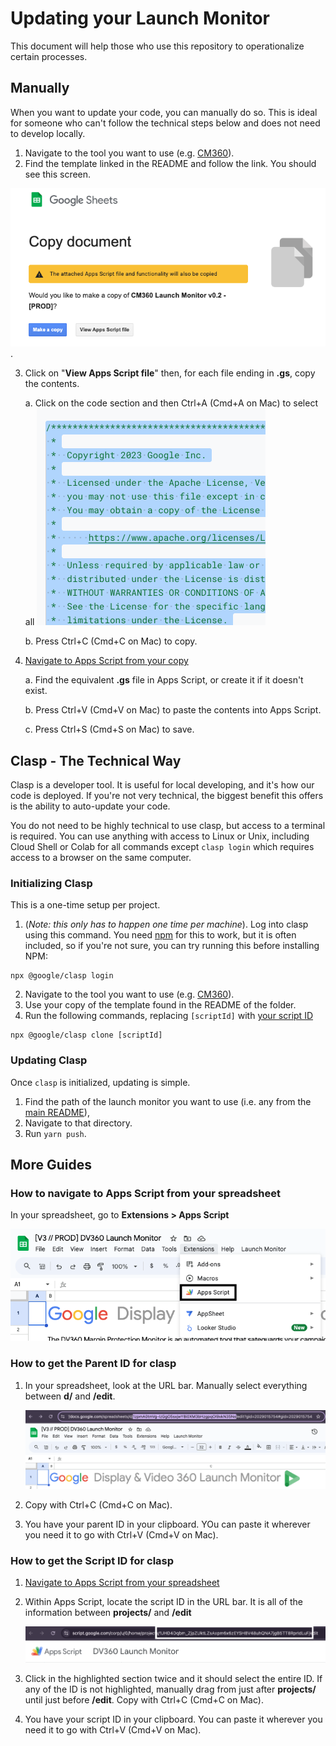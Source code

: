 # Updating your Launch Monitor

This document will help those who use this repository to operationalize certain processes.

## Manually

When you want to update your code, you can manually do so. This is ideal for someone who can't follow the technical steps below and does not need to develop locally.

1. Navigate to the tool you want to use (e.g. [CM360](/cm360/)).
2. Find the template linked in the README and follow the link. You should see this screen.

![copy screen for Google Sheets](resources/copy.png).

3. Click on "**View Apps Script file**" then, for each file ending in **.gs**, copy the contents.

   a. Click on the code section and then Ctrl+A (Cmd+A on Mac) to select all
   ![Select all](resources/select-all.png)

   b. Press Ctrl+C (Cmd+C on Mac) to copy.

4. [Navigate to Apps Script from your copy](#how-to-navigate-to-apps-script-from-your-spreadsheet)

   a. Find the equivalent **.gs** file in Apps Script, or create it if it doesn't exist.

   b. Press Ctrl+V (Cmd+V on Mac) to paste the contents into Apps Script.

   c. Press Ctrl+S (Cmd+S on Mac) to save.

## Clasp - The Technical Way

Clasp is a developer tool. It is useful for local developing, and it's how our code is deployed. If you're not very technical, the biggest benefit this offers is the ability to auto-update your code.

You do not need to be highly technical to use clasp, but access to a terminal is required. You can use anything with access to Linux or Unix, including Cloud Shell or Colab for all commands except `clasp login` which requires access to a browser on the same computer.

### Initializing Clasp

This is a one-time setup per project.

1. (_Note: this only has to happen one time per machine_).
   Log into clasp using this command. You need [npm](https://docs.npmjs.com/downloading-and-installing-node-js-and-npm) for this to work, but it is often included, so if you're not sure, you can try running this before installing NPM:

```
npx @google/clasp login
```

2. Navigate to the tool you want to use (e.g. [CM360](/cm360/)).
3. Use your copy of the template found in the README of the folder.
4. Run the following commands, replacing `[scriptId]` with [your script ID](#how-to-get-the-script-id-for-clasp)

```
npx @google/clasp clone [scriptId]
```

### Updating Clasp

Once `clasp` is initialized, updating is simple.

1. Find the path of the launch monitor you want to use (i.e. any from the [main README](/README.md#launch-monitors)),
2. Navigate to that directory.
3. Run `yarn push`.

## More Guides

### How to navigate to Apps Script from your spreadsheet

In your spreadsheet, go to **Extensions > Apps Script**

![Apps Script menu](resources/appsscript-menu.png)

### How to get the Parent ID for clasp

1. In your spreadsheet, look at the URL bar. Manually select everything between **d/** and **/edit**.

   ![URL bar ID location](resources/sheet-id.png)

2. Copy with Ctrl+C (Cmd+C on Mac).

3. You have your parent ID in your clipboard. YOu can paste it wherever you need it to go with Ctrl+V (Cmd+V on Mac).

### How to get the Script ID for clasp

1. [Navigate to Apps Script from your spreadsheet](#how-to-navigate-to-apps-script-from-your-spreadsheet)

2. Within Apps Script, locate the script ID in the URL bar. It is all of the information between **projects/** and **/edit**

   ![URL bar ID location](resources/appsscript-id.png)

3. Click in the highlighted section twice and it should select the entire ID. If any of the ID is not highlighted, manually drag from just after **projects/** until just before **/edit**. Copy with Ctrl+C (Cmd+C on Mac).

4. You have your script ID in your clipboard. You can paste it wherever you need it to go with Ctrl+V (Cmd+V on Mac).
